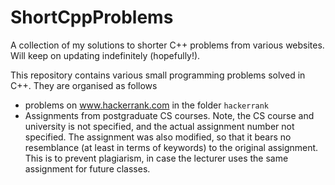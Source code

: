 # ShortCppProblems
A collection of my solutions to shorter C++ problems from various websites. Will keep on updating indefinitely (hopefully!).

This repository contains various small programming problems solved in C++. They are organised as follows

+ problems on www.hackerrank.com in the folder `hackerrank`
+ Assignments from postgraduate CS courses. Note, the CS course and university is not specified, and the actual assignment number not specified. The assignment was also modified, so that it bears no resemblance (at least in terms of keywords) to the original assignment. This is to prevent plagiarism, in case the lecturer uses the same assignment for future classes.
